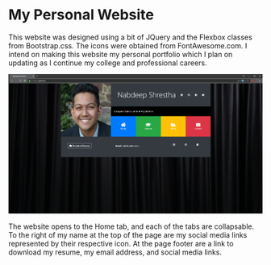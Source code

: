 # My Personal Website

This website was designed using a bit of JQuery and the Flexbox classes from Bootstrap.css. The icons were obtained from FontAwesome.com. I intend on making this website my personal portfolio which I plan on updating as I continue my college and professional careers.


![Alt website preview](img/screenshot.PNG)

The website opens to the Home tab, and each of the tabs are collapsable. To the right of my name at the top of the page are my social media links represented by their respective icon. At the page footer are a link to download my resume, my email address, and social media links.
